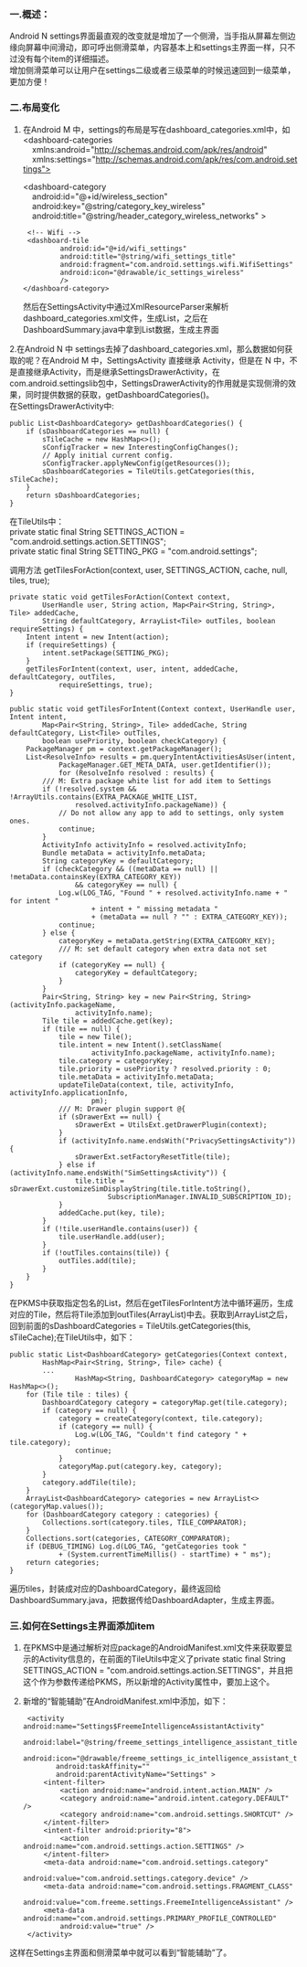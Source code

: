 ### 一.概述：  
Android N settings界面最直观的改变就是增加了一个侧滑，当手指从屏幕左侧边缘向屏幕中间滑动，即可呼出侧滑菜单，内容基本上和settings主界面一样，只不过没有每个item的详细描述。  
增加侧滑菜单可以让用户在settings二级或者三级菜单的时候迅速回到一级菜单，更加方便！
### 二.布局变化  
1. 在Android M 中，settings的布局是写在dashboard_categories.xml中，如  
<dashboard-categories  
&nbsp;&nbsp;&nbsp;&nbsp;xmlns:android="http://schemas.android.com/apk/res/android"
&nbsp;&nbsp;&nbsp;&nbsp;xmlns:settings="http://schemas.android.com/apk/res/com.android.settings">

    <!-- WIRELESS and NETWORKS -->  
    <dashboard-category  
    &nbsp;&nbsp;&nbsp;&nbsp;android:id="@+id/wireless_section"  
    &nbsp;&nbsp;&nbsp;&nbsp;android:key="@string/category_key_wireless"  
    &nbsp;&nbsp;&nbsp;&nbsp;android:title="@string/header_category_wireless_networks" >

        <!-- Wifi -->
        <dashboard-tile
                android:id="@+id/wifi_settings"
                android:title="@string/wifi_settings_title"
                android:fragment="com.android.settings.wifi.WifiSettings"
                android:icon="@drawable/ic_settings_wireless"
                />
       </dashboard-category>
    </dashboard-categories>  
    然后在SettingsActivity中通过XmlResourceParser来解析dashboard_categories.xml文件，生成List<DashboardCategory>，之后在DashboardSummary.java中拿到List<DashboardCategory>数据，生成主界面
    
2.在Android N 中 settings去掉了dashboard_categories.xml，那么数据如何获取的呢？在Android M 中，SettingsActivity 直接继承 Activity，但是在 N 中，不是直接继承Activity，而是继承SettingsDrawerActivity，在com.android.settingslib包中，SettingsDrawerActivity的作用就是实现侧滑的效果，同时提供数据的获取，getDashboardCategories()。  
在SettingsDrawerActivity中:  

    public List<DashboardCategory> getDashboardCategories() {
        if (sDashboardCategories == null) {
            sTileCache = new HashMap<>();
            sConfigTracker = new InterestingConfigChanges();
            // Apply initial current config.
            sConfigTracker.applyNewConfig(getResources());
            sDashboardCategories = TileUtils.getCategories(this, sTileCache);
        }   
        return sDashboardCategories;
    }  
在TileUtils中：  
private static final String SETTINGS_ACTION = "com.android.settings.action.SETTINGS";  
private static final String SETTING_PKG = "com.android.settings";  

调用方法 getTilesForAction(context, user, SETTINGS_ACTION, cache, null, tiles, true);  

    private static void getTilesForAction(Context context,
            UserHandle user, String action, Map<Pair<String, String>, Tile> addedCache,
            String defaultCategory, ArrayList<Tile> outTiles, boolean requireSettings) {
        Intent intent = new Intent(action);
        if (requireSettings) {
            intent.setPackage(SETTING_PKG);
        }   
        getTilesForIntent(context, user, intent, addedCache, defaultCategory, outTiles,
                requireSettings, true);
    }  

    public static void getTilesForIntent(Context context, UserHandle user, Intent intent,
            Map<Pair<String, String>, Tile> addedCache, String defaultCategory, List<Tile> outTiles,
            boolean usePriority, boolean checkCategory) {
        PackageManager pm = context.getPackageManager();
        List<ResolveInfo> results = pm.queryIntentActivitiesAsUser(intent,
                PackageManager.GET_META_DATA, user.getIdentifier());
                for (ResolveInfo resolved : results) {
            /// M: Extra package white list for add item to Settings
            if (!resolved.system && !ArrayUtils.contains(EXTRA_PACKAGE_WHITE_LIST,
                    resolved.activityInfo.packageName)) {
                // Do not allow any app to add to settings, only system ones.
                continue;
            }
            ActivityInfo activityInfo = resolved.activityInfo;
            Bundle metaData = activityInfo.metaData;
            String categoryKey = defaultCategory;
            if (checkCategory && ((metaData == null) || !metaData.containsKey(EXTRA_CATEGORY_KEY))
                    && categoryKey == null) {
                Log.w(LOG_TAG, "Found " + resolved.activityInfo.name + " for intent "
                        + intent + " missing metadata "
                        + (metaData == null ? "" : EXTRA_CATEGORY_KEY));
                continue;
            } else {
                categoryKey = metaData.getString(EXTRA_CATEGORY_KEY);
                /// M: set default category when extra data not set category
                if (categoryKey == null) {
                    categoryKey = defaultCategory;
                }
            }
            Pair<String, String> key = new Pair<String, String>(activityInfo.packageName,
                    activityInfo.name);
            Tile tile = addedCache.get(key);
            if (tile == null) {
                tile = new Tile();
                tile.intent = new Intent().setClassName(
                        activityInfo.packageName, activityInfo.name);
                tile.category = categoryKey;
                tile.priority = usePriority ? resolved.priority : 0;
                tile.metaData = activityInfo.metaData;
                updateTileData(context, tile, activityInfo, activityInfo.applicationInfo,
                        pm);
                /// M: Drawer plugin support @{
                if (sDrawerExt == null) {
                    sDrawerExt = UtilsExt.getDrawerPlugin(context);
                }
                if (activityInfo.name.endsWith("PrivacySettingsActivity")) {
                    sDrawerExt.setFactoryResetTitle(tile);
                } else if (activityInfo.name.endsWith("SimSettingsActivity")) {
                    tile.title = sDrawerExt.customizeSimDisplayString(tile.title.toString(),
                            SubscriptionManager.INVALID_SUBSCRIPTION_ID);
                }
                addedCache.put(key, tile);
            }
            if (!tile.userHandle.contains(user)) {
                tile.userHandle.add(user);
            }
            if (!outTiles.contains(tile)) {
                outTiles.add(tile);
            }
        }
    }
在PKMS中获取指定包名的List<ResolveInfo>，然后在getTilesForIntent方法中循环遍历，生成对应的Tile，然后将Tile添加到outTiles(ArrayList<Tile>)中去。获取到ArrayList<Tile>之后，回到前面的sDashboardCategories = TileUtils.getCategories(this, sTileCache);在TileUtils中，如下：  

    public static List<DashboardCategory> getCategories(Context context,
            HashMap<Pair<String, String>, Tile> cache) {
            ...
                    HashMap<String, DashboardCategory> categoryMap = new HashMap<>();
        for (Tile tile : tiles) {
            DashboardCategory category = categoryMap.get(tile.category);
            if (category == null) {
                category = createCategory(context, tile.category);
                if (category == null) {
                    Log.w(LOG_TAG, "Couldn't find category " + tile.category);
                    continue;
                }
                categoryMap.put(category.key, category);
            }
            category.addTile(tile);
        }
        ArrayList<DashboardCategory> categories = new ArrayList<>(categoryMap.values());
        for (DashboardCategory category : categories) {
            Collections.sort(category.tiles, TILE_COMPARATOR);
        }
        Collections.sort(categories, CATEGORY_COMPARATOR);
        if (DEBUG_TIMING) Log.d(LOG_TAG, "getCategories took "
                + (System.currentTimeMillis() - startTime) + " ms");
        return categories;
    }
遍历tiles，封装成对应的DashboardCategory，最终返回给DashboardSummary.java，把数据传给DashboardAdapter，生成主界面。  
### 三.如何在Settings主界面添加item
1. 在PKMS中是通过解析对应package的AndroidManifest.xml文件来获取要显示的Activity信息的，在前面的TileUtils中定义了private static final String SETTINGS_ACTION = "com.android.settings.action.SETTINGS"，并且把这个作为参数传递给PKMS，所以新增的Activity属性中，要加上这个。
2. 新增的“智能辅助”在AndroidManifest.xml中添加，如下：  

        <activity android:name="Settings$FreemeIntelligenceAssistantActivity"
               android:label="@string/freeme_settings_intelligence_assistant_title"
               android:icon="@drawable/freeme_settings_ic_intelligence_assistant_title"
               android:taskAffinity=""
               android:parentActivityName="Settings" >
            <intent-filter>
                <action android:name="android.intent.action.MAIN" />
                <category android:name="android.intent.category.DEFAULT" />
                <category android:name="com.android.settings.SHORTCUT" />
            </intent-filter>
            <intent-filter android:priority="8">
                <action android:name="com.android.settings.action.SETTINGS" />
            </intent-filter>
            <meta-data android:name="com.android.settings.category"
                       android:value="com.android.settings.category.device" />
            <meta-data android:name="com.android.settings.FRAGMENT_CLASS"
                android:value="com.freeme.settings.FreemeIntelligenceAssistant" />
            <meta-data android:name="com.android.settings.PRIMARY_PROFILE_CONTROLLED"
                android:value="true" />
        </activity>
这样在Settings主界面和侧滑菜单中就可以看到“智能辅助”了。

